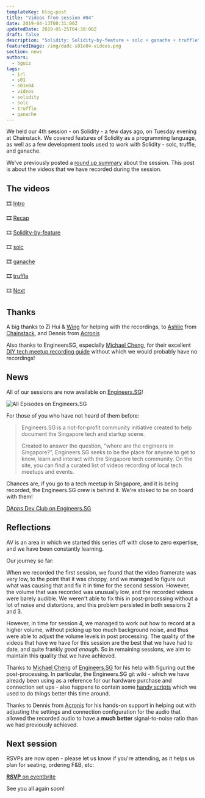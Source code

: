 ```yaml
---
templateKey: blog-post
title: "Videos from session #04"
date: 2019-04-13T00:31:00Z
updatedDate: 2019-05-25T04:38:00Z
draft: false
description: "Solidity: Solidity-by-feature + solc + ganache + truffle"
featuredImage: /img/dadc-s01e04-videos.png
section: news
authors:
  - bguiz
tags:
  - irl
  - s01
  - s01e04
  - videos
  - solidity
  - solc
  - truffle
  - ganache
---
```


We held our 4th session - on Solidity - a few days ago, on Tuesday evening at
Chainstack. We covered features of Solidity as a programming language, as well
as a few development tools used to work with Solidity - solc, truffle, and ganache.

We've previously posted a [round up summary](/blog/2019-04-12-dapps-dev-club-4th-session-roundup/) about the session. This post is about the videos that we have recorded during the session.

<!-- excerpt -->

## The videos

🎞 [Intro](https://www.youtube.com/watch?v=pfV-XnQYoLw&t=0s)

🎞 [Recap](https://www.youtube.com/watch?v=ai5ywJu_cB8&t=0s)

🎞 [Solidity-by-feature](https://www.youtube.com/watch?v=aYdDVSy4g1E&t=0s)

🎞 [solc](https://www.youtube.com/watch?v=GawV41CMy9M&t=0s)

🎞 [ganache](https://www.youtube.com/watch?v=nFG_SBdUih8&t=0s)

🎞 [truffle](https://www.youtube.com/watch?v=3TSIlN0huzs&t=0s)

🎞 [Next](https://www.youtube.com/watch?v=dqpHCpL7080&t=0s)

## Thanks

A big thanks to Zi Hui &amp; [Wing](https://www.thegeekwing.com/) for helping with the recordings,
to [Ashlie](https://www.ashliechin.com/) from
[Chainstack](https://chainstack.com/), and Dennis from
[Acronis](https://www.acronis.com/)

Also thanks to EngineersSG, especially
[Michael Cheng](http://coderkungfu.com),
for their excellent
[DIY tech meetup recording guide](https://github.com/engineersftw/gitwiki)
without which we would probably have no recordings!

## News

All of our sessions are now available on
[Engineers.SG](https://www.engineers.sg/)!

![All Episodes on Engineers.SG](/img/dadc-engineerssg-episodes.jpeg)

For those of you who have not heard of them before:

> Engineers.SG is a not-for-profit community initiative created to help document
> the Singapore tech and startup scene.
>
> Created to answer the question, "where are the engineers in Singapore?",
> Engineers.SG seeks to be the place for anyone to get to know, learn and
> interact with the Singapore tech community. On the site, you can find a
> curated list of videos recording of local tech meetups and events.

Chances are, if you go to a tech meetup in Singapore, and it is being recorded,
the Engineers.SG crew is behind it. We're stoked to be on board with them!

[DApps Dev Club on Engineers.SG](https://www.engineers.sg/organization/dadc)

## Reflections

AV is an area in which we started this series off with close to zero expertise,
and we have been constantly learning.

Our journey so far:

When we recorded the first session, we
found that the video framerate was very low, to the point that it was choppy,
and we managed to figure out what was causing that and fix it in time for
the second session. However, the volume that was recorded was unusually low,
and the recorded videos were barely audible. We weren't able to fix this
in post-processing without a lot of noise and distortions, and this problem persisted in both sessions 2 and 3.

However, in time for session 4, we managed to work out how to record at a
higher volume, without picking up too much background noise, and thus were able
to adjust the volume levels in post processing. The quality of the videos that
have we have for this session are the best that we have had to date,
and quite frankly *good enough*. So in remaining sessions, we aim to maintain
this quality that we have achieved.

Thanks to
[Michael Cheng](http://coderkungfu.com/) of
[Engineers.SG](https://www.engineers.sg/)
for his help with figuring out the post-processing. In particular,
the Engineers.SG git wiki - which we have already been using as a reference for
our hardware purchase and connection set ups - also happens to contain some
[handy scripts](https://github.com/engineersftw/gitwiki/tree/master/scripts)
which we used to do things better this time around.

Thanks to Dennis from
[Acronis](https://acronis.com)
for his hands-on support in helping out with adjusting the
settings and connection configuration for the audio that allowed the recorded
audio to have a **much better** signal-to-noise ratio than we had previously
achieved.

## Next session

RSVPs are now open - please let us know if you're attending, as it helps us
plan for seating, ordering F&amp;B, etc:

[**RSVP** on eventbrite](https://www.eventbrite.com/e/dapps-dev-club-session-05-testing-smart-contracts-tickets-60041615087)

See you all again soon!